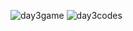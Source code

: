 ![day3game](https://github.com/user-attachments/assets/06c3e02c-f77c-4d20-9a59-791027c75e19)
![day3codes](https://github.com/user-attachments/assets/937c74ca-60ca-4f40-a5a8-22e50a61c11e)
